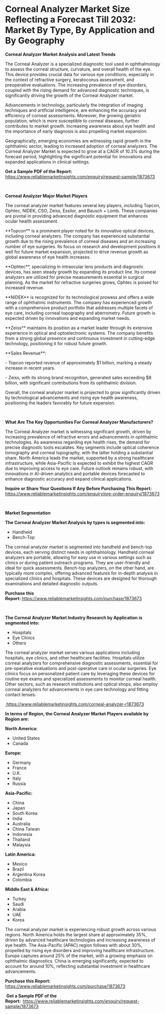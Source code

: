 <p><h1>Corneal Analyzer Market Size Reflecting a Forecast Till 2032: Market By Type, By Application and By Geography</h1></p><p><strong>Corneal Analyzer Market Analysis and Latest Trends</strong></p>
<p><p>The Corneal Analyzer is a specialized diagnostic tool used in ophthalmology to assess the corneal structure, curvature, and overall health of the eye. This device provides crucial data for various eye conditions, especially in the context of refractive surgery, keratoconus assessment, and preoperative evaluations. The increasing prevalence of eye disorders, coupled with the rising demand for advanced diagnostic techniques, is significantly driving the growth of the Corneal Analyzer market. </p><p>Advancements in technology, particularly the integration of imaging techniques and artificial intelligence, are enhancing the accuracy and efficiency of corneal assessments. Moreover, the growing geriatric population, which is more susceptible to corneal diseases, further contributes to market growth. Increasing awareness about eye health and the importance of early diagnosis is also propelling market expansion.</p><p>Geographically, emerging economies are witnessing rapid growth in the ophthalmic sector, leading to increased adoption of corneal analyzers. The Corneal Analyzer Market is expected to grow at a CAGR of 10.3% during the forecast period, highlighting the significant potential for innovations and expanded applications in clinical settings.</p></p>
<p><strong>Get a Sample PDF of the Report:&nbsp;</strong> <a href="https://www.reliablemarketinsights.com/enquiry/request-sample/1873673?utm_campaign=3295&utm_medium=2&utm_source=Github&utm_content=ia&utm_term=13042025&utm_id=corneal-analyzer">https://www.reliablemarketinsights.com/enquiry/request-sample/1873673</a></p>
<p>&nbsp;</p>
<p><strong>Corneal Analyzer Major Market Players</strong></p>
<p><p>The corneal analyzer market features several key players, including Topcon, Ophtec, NIDEK, CSO, Zeiss, Essilor, and Bausch + Lomb. These companies are pivotal in providing advanced diagnostic equipment that enhances ocular health assessment.</p><p>**Topcon** is a prominent player noted for its innovative optical devices, including corneal analyzers. The company has experienced substantial growth due to the rising prevalence of corneal diseases and an increasing number of eye surgeries. Its focus on research and development positions it well for future market expansion, projected to drive revenue growth as global awareness of eye health increases.</p><p>**Ophtec**, specializing in intraocular lens products and diagnostic devices, has seen steady growth by expanding its product line. Its corneal analyzers are utilized for precise measurements essential in surgical planning. As the market for refractive surgeries grows, Ophtec is poised for increased revenue.</p><p>**NIDEK** is recognized for its technological prowess and offers a wide range of ophthalmic instruments. The company has experienced growth with a comprehensive product portfolio that addresses multiple facets of eye care, including corneal topography and aberrometry. Future growth is expected driven by innovations and expanding market needs.</p><p>**Zeiss** maintains its position as a market leader through its extensive experience in optical and optoelectronic systems. The company benefits from a strong global presence and continuous investment in cutting-edge technology, positioning it for robust future growth. </p><p>**Sales Revenue**: </p><p>- Topcon reported revenue of approximately $1 billion, marking a steady increase in recent years.</p><p>- Zeiss, with its strong brand recognition, generated sales exceeding $8 billion, with significant contributions from its ophthalmic division.</p><p>Overall, the corneal analyzer market is projected to grow significantly driven by technological advancements and rising eye health awareness, positioning the leaders favorably for future expansion.</p></p>
<p>&nbsp;</p>
<p><strong>What Are The Key Opportunities For Corneal Analyzer Manufacturers?</strong></p>
<p><p>The Corneal Analyzer market is witnessing significant growth, driven by increasing prevalence of refractive errors and advancements in ophthalmic technologies. As awareness regarding eye health rises, the demand for precise diagnostic tools escalates. Key segments include optical coherence tomography and corneal topography, with the latter holding a substantial share. North America leads the market, supported by a strong healthcare infrastructure, while Asia-Pacific is expected to exhibit the highest CAGR due to improving access to eye care. Future outlook remains robust, with innovations in AI-driven analytics and portable devices forecasted to enhance diagnostic accuracy and expand clinical applications.</p></p>
<p><strong>Inquire or Share Your Questions If Any Before Purchasing This Report:</strong> <a href="https://www.reliablemarketinsights.com/enquiry/pre-order-enquiry/1873673?utm_campaign=3295&utm_medium=2&utm_source=Github&utm_content=ia&utm_term=13042025&utm_id=corneal-analyzer">https://www.reliablemarketinsights.com/enquiry/pre-order-enquiry/1873673</a></p>
<p>&nbsp;</p>
<p><strong>Market Segmentation</strong></p>
<p><strong>The Corneal Analyzer Market Analysis by types is segmented into:</strong></p>
<p><ul><li>Handheld</li><li>Bench-Top</li></ul></p>
<p><p>The corneal analyzer market is segmented into handheld and bench-top devices, each serving distinct needs in ophthalmology. Handheld corneal analyzers are portable, allowing for easy use in various settings such as clinics or during patient outreach programs. They are user-friendly and ideal for quick assessments. Bench-top analyzers, on the other hand, are typically more complex, offering advanced features for in-depth analysis in specialized clinics and hospitals. These devices are designed for thorough examinations and detailed diagnostic outputs.</p></p>
<p><strong>Purchase this Report:&nbsp;</strong><a href="https://www.reliablemarketinsights.com/purchase/1873673?utm_campaign=3295&utm_medium=2&utm_source=Github&utm_content=ia&utm_term=13042025&utm_id=corneal-analyzer">https://www.reliablemarketinsights.com/purchase/1873673</a></p>
<p>&nbsp;</p>
<p><strong>The Corneal Analyzer Market Industry Research by Application is segmented into:</strong></p>
<p><ul><li>Hospitals</li><li>Eye Clinics</li><li>Others</li></ul></p>
<p><p>The corneal analyzer market serves various applications including hospitals, eye clinics, and other healthcare facilities. Hospitals utilize corneal analyzers for comprehensive diagnostic assessments, essential for pre-operative evaluations and post-operative care in ocular surgeries. Eye clinics focus on personalized patient care by leveraging these devices for routine eye exams and specialized assessments to monitor corneal health. Other sectors, such as research institutions and optical shops, also employ corneal analyzers for advancements in eye care technology and fitting contact lenses.</p></p>
<p><a href="https://www.reliablemarketinsights.com/corneal-analyzer-r1873673?utm_campaign=3295&utm_medium=2&utm_source=Github&utm_content=ia&utm_term=13042025&utm_id=corneal-analyzer">&nbsp;https://www.reliablemarketinsights.com/corneal-analyzer-r1873673</a></p>
<p><strong>In terms of Region, the Corneal Analyzer Market Players available by Region are:</strong></p>
<p>
    <p> <strong> North America: </strong>
        <ul>
            <li>United States</li>
            <li>Canada</li>
        </ul>
        </p> 
    <p> <strong> Europe: </strong>
        <ul>
            <li>Germany</li>
            <li>France</li>
            <li>U.K.</li>
            <li>Italy</li>
            <li>Russia</li>
        </ul>
        </p> 
    <p> <strong> Asia-Pacific: </strong>
        <ul>
            <li>China</li>
            <li>Japan</li>
            <li>South Korea</li>
            <li>India</li>
            <li>Australia</li>
            <li>China Taiwan</li>
            <li>Indonesia</li>
            <li>Thailand</li>
            <li>Malaysia</li>
        </ul>
        </p> 
    <p> <strong> Latin America: </strong>
        <ul>
            <li>Mexico</li>
            <li>Brazil</li>
            <li>Argentina Korea</li>
            <li>Colombia</li>
        </ul>
        </p> 
    <p> <strong> Middle East & Africa: </strong>
        <ul>
            <li>Turkey</li>
            <li>Saudi</li>
            <li>Arabia</li>
            <li>UAE</li>
            <li>Korea</li>
        </ul>
    </p>
    </p>
<p><p>The corneal analyzer market is experiencing robust growth across various regions. North America holds the largest share at approximately 35%, driven by advanced healthcare technologies and increasing awareness of eye health. The Asia-Pacific (APAC) region follows with about 30%, propelled by rising eye disorders and improving healthcare infrastructure. Europe captures around 25% of the market, with a growing emphasis on ophthalmic diagnostics. China is emerging significantly, expected to account for around 10%, reflecting substantial investment in healthcare advancements.</p></p>
<p><strong>Purchase this Report: </strong><a href="https://www.reliablemarketinsights.com/purchase/1873673?utm_campaign=3295&utm_medium=2&utm_source=Github&utm_content=ia&utm_term=13042025&utm_id=corneal-analyzer">https://www.reliablemarketinsights.com/purchase/1873673</a></p>
<p>&nbsp;<strong>Get a Sample PDF of the Report:&nbsp;&nbsp;</strong><a href="https://www.reliablemarketinsights.com/enquiry/request-sample/1873673?utm_campaign=3295&utm_medium=2&utm_source=Github&utm_content=ia&utm_term=13042025&utm_id=corneal-analyzer">https://www.reliablemarketinsights.com/enquiry/request-sample/1873673</a></p>
<p><strong></strong></p>
<p><p></p><p></p><p></p></p>
